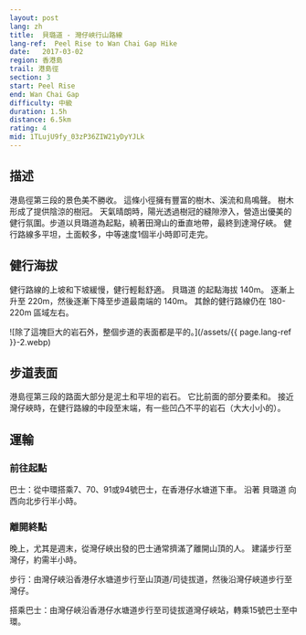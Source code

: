 ```yaml
---
layout: post
lang: zh
title:  貝璐道 - 灣仔峽行山路線
lang-ref:  Peel Rise to Wan Chai Gap Hike
date:   2017-03-02
region: 香港島
trail: 港島徑
section: 3
start: Peel Rise
end: Wan Chai Gap
difficulty: 中級
duration: 1.5h
distance: 6.5km
rating: 4
mid: 1TLujU9fy_03zP36ZIW21yDyYJLk
---
```

## 描述

港島徑第三段的景色美不勝收。 這條小徑擁有豐富的樹木、溪流和鳥鳴聲。 樹木形成了提供陰涼的樹冠。 天氣晴朗時，陽光透過樹冠的縫隙滲入，營造出優美的健行氛圍。步道以貝璐道為起點，繞著田灣山的垂直地帶，最終到達灣仔峽。 健行路線多平坦，土面較多，中等速度1個半小時即可走完。

## 健行海拔

健行路線的上坡和下坡緩慢，健行輕鬆舒適。 貝璐道 的起點海拔 140m。 逐漸上升至 220m，然後逐漸下降至步道最南端的 140m。 其餘的健行路線仍在 180-220m 區域左右。

![除了這塊巨大的岩石外，整個步道的表面都是平的。](/assets/{{ page.lang-ref }}-2.webp)

## 步道表面

港島徑第三段的路面大部分是泥土和平坦的岩石。 它比前面的部分要柔和。 接近灣仔峽時，在健行路線的中段至末端，有一些凹凸不平的岩石（大大小小的）。

## 運輸

### 前往起點

巴士：從中環搭乘7、70、91或94號巴士，在香港仔水塘道下車。 沿著 貝璐道 向西向北步行半小時。

### 離開終點

晚上，尤其是週末，從灣仔峽出發的巴士通常擠滿了離開山頂的人。 建議步行至灣仔，約需半小時。

步行：由灣仔峽沿香港仔水塘道步行至山頂道/司徒拔道，然後沿灣仔峽道步行至灣仔。

搭乘巴士：由灣仔峽沿香港仔水塘道步行至司徒拔道灣仔峽站，轉乘15號巴士至中環。